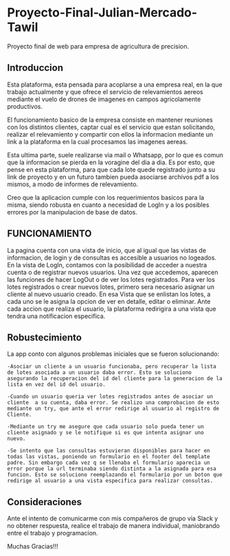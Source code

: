 # Proyecto-Final-Julian-Mercado-Tawil
Proyecto final de web para empresa de agricultura de precision.

## Introduccion ##
Esta plataforma, esta pensada para acoplarse a una empresa real, en la que trabajo actualmente y que ofrece el servicio de 
relevamientos aereos mediante el vuelo de drones de imagenes en campos agricolamente productivos.

El funcionamiento basico de la empresa consiste en mantener reuniones con los distintos clientes, captar cual es el servicio 
que estan solicitando, realizar el relevamiento y compartir con ellos la informacion mediante un link a la plataforma en la cual
procesamos las imagenes aereas.

Esta ultima parte, suele realizarse via mail o Whatsapp, por lo que es comun que la informacion se pierda en la voragine del dia a dia. Es por esto, que pense en esta plataforma, para que cada lote quede registrado junto a su link de proyecto y en un futuro tambien pueda asociarse archivos pdf a los mismos, a modo de informes de relevamiento.

Creo que la aplicacion cumple con los requerimientos basicos para la misma, siendo robusta en cuanto a necesidad de LogIn y a los posibles errores por la manipulacion de base de datos.

## FUNCIONAMIENTO ##

La pagina cuenta con una vista de inicio, que al igual que las vistas de informacion, de login y de consultas es accesible a usuarios no logeados. 
En la vista de LogIn, contamos con la posibilidad de acceder a nuestra cuenta o de registrar nuevos usuarios. Una vez que accedemos, aparecen las funciones de hacer LogOut o de ver los lotes registrados. Para ver los lotes registrados o crear nuevos lotes, primero sera necesario asignar un cliente al nuevo usuario creado. En esa Vista que se enlistan los lotes, a cada uno se le asigna la opcion de ver en detalle, editar o eliminar. Ante cada accion que realiza el usuario, la plataforma redirigira a una vista que tendra una notificacion especifica.

## Robustecimiento ##

La app conto con algunos problemas iniciales que se fueron solucionando:

    -Asociar un cliente a un usuario funcionaba, pero recuperar la lista de lotes asociada a un usuario daba error. Esto se soluciono asegurando la recuperacion del id del cliente para la generacion de la lista en vez del id del usuario.

    -Cuando un usuario queria ver lotes registrados antes de asociar un cliente  a su cuenta, daba error. Se realizo una comprobacion de esto mediante un try, que ante el error redirige al usuario al registro de Cliente.

    -Mediante un try me asegure que cada usuario solo pueda tener un cliente asignado y se le notifique si es que intenta asignar uno nuevo.

    -Se intento que las consultas estuvieran disponibles para hacer en todas las vistas, poniendo un formulario en el footer del template padre. Sin embargo cada vez q se llenaba el formulario aparecia un error porque la url terminaba siendo distinta a la asignada para esa funcion. Esto se soluciono reemplazando el formulario por un boton que redirige al usuario a una vista especifica para realizar consultas.

## Consideraciones ##

Ante el intento de comunicarme con mis compañeros de grupo via Slack y no obtener respuesta, realice el trabajo de manera individual, maniobrando entre el trabajo y programacion.

Muchas Gracias!!!
